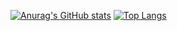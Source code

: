 [![Anurag's GitHub stats](https://github-readme-stats.vercel.app/api?username=naoya0117&&show_icons=true)](https://github.com/anuraghazra/github-readme-stats)
[![Top Langs](https://github-readme-stats.vercel.app/api/top-langs/?username=naoya0117&&layout=compact&&show_icons=true&&langs_count=10
)](https://github.com/anuraghazra/github-readme-stats)

